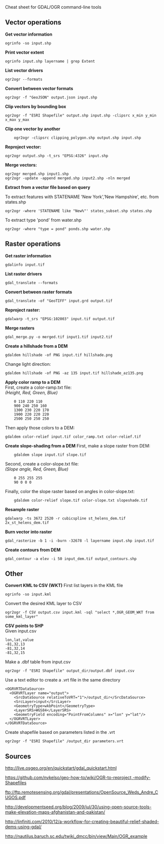 Cheat sheet for GDAL/OGR command-line tools

Vector operations
---

__Get vector information__

	ogrinfo -so input.shp

__Print vector extent__

	ogrinfo input.shp layername | grep Extent

__List vector drivers__

	ogr2ogr --formats

__Convert between vector formats__

	ogr2ogr -f "GeoJSON" output.json input.shp

__Clip vectors by bounding box__

	ogr2ogr -f "ESRI Shapefile" output.shp input.shp -clipsrc x_min y_min x_max y_max

__Clip one vector by another__

		ogr2ogr -clipsrc clipping_polygon.shp output.shp input.shp

__Reproject vector:__

	ogr2ogr output.shp -t_srs "EPSG:4326" input.shp

__Merge vectors:__

	ogr2ogr merged.shp input1.shp
	ogr2ogr -update -append merged.shp input2.shp -nln merged

__Extract from a vector file based on query__

To extract features with STATENAME 'New York','New Hampshire', etc. from states.shp

	ogr2ogr -where 'STATENAME like "New%"' states_subset.shp states.shp

To extract type 'pond' from water.shp

	ogr2ogr -where "type = pond" ponds.shp water.shp


Raster operations
---
__Get raster information__

	gdalinfo input.tif

__List raster drivers__

	gdal_translate --formats

__Convert between raster formats__

	gdal_translate -of "GeoTIFF" input.grd output.tif

__Reproject raster:__

	gdalwarp -t_srs "EPSG:102003" input.tif output.tif

__Merge rasters__

	gdal_merge.py -o merged.tif input1.tif input2.tif

__Create a hillshade from a DEM__

	gdaldem hillshade -of PNG input.tif hillshade.png

Change light direction:

	gdaldem hillshade -of PNG -az 135 input.tif hillshade_az135.png 


__Apply color ramp to a DEM__  
First, create a color-ramp.txt file:  
_(Height, Red, Green, Blue)_

		0 110 220 110
		900 240 250 160
		1300 230 220 170
		1900 220 220 220
		2500 250 250 250

Then apply those colors to a DEM:

	gdaldem color-relief input.tif color_ramp.txt color-relief.tif

__Create slope-shading from a DEM__
First, make a slope raster from DEM:

		gdaldem slope input.tif slope.tif 

Second, create a color-slope.txt file:  
_(Slope angle, Red, Green, Blue)_

		0 255 255 255
		90 0 0 0

Finally, color the slope raster based on angles in color-slope.txt:

		gdaldem color-relief slope.tif color-slope.txt slopeshade.tif

__Resample raster__

	gdalwarp -ts 3672 2520 -r cubicspline st_helens_dem.tif 2x_st_helens_dem.tif

__Burn vector into raster__

	gdal_rasterize -b 1 -i -burn -32678 -l layername input.shp input.tif

__Create contours from DEM__

	gdal_contour -a elev -i 50 input_dem.tif output_contours.shp


Other
---

__Convert KML to CSV (WKT)__
First list layers in the KML file

	ogrinfo -so input.kml

Convert the desired KML layer to CSV

	ogr2ogr -f CSV output.csv input.kml -sql "select *,OGR_GEOM_WKT from some_kml_layer"

__CSV points to SHP__  
Given input.csv

	lon,lat,value
	-81,32,13
	-81,32,14
	-81,32,15

Make a .dbf table from input.csv

	ogr2ogr -f "ESRI Shapefile" output_dir/output.dbf input.csv

Use a text editor to create a .vrt file in the same directory

	<OGRVRTDataSource>
	  <OGRVRTLayer name="output">
	    <SrcDataSource relativeToVRT="1">/output_dir</SrcDataSource>
	    <SrcLayer>input</SrcLayer>
	    <GeometryType>wkbPoint</GeometryType>
	    <LayerSRS>WGS84</LayerSRS>
	    <GeometryField encoding="PointFromColumns" x="lon" y="lat"/>
	  </OGRVRTLayer>
	</OGRVRTDataSource>

Create shapefile based on parameters listed in the .vrt

	ogr2ogr -f "ESRI Shapefile" /output_dir parameters.vrt

Sources
---

<http://live.osgeo.org/en/quickstart/gdal_quickstart.html>

<https://github.com/nvkelso/geo-how-to/wiki/OGR-to-reproject,-modify-Shapefiles>  

<ftp://ftp.remotesensing.org/gdal/presentations/OpenSource_Weds_Andre_CUGOS.pdf>  

<http://developmentseed.org/blog/2009/jul/30/using-open-source-tools-make-elevation-maps-afghanistan-and-pakistan/>  

<http://linfiniti.com/2010/12/a-workflow-for-creating-beautiful-relief-shaded-dems-using-gdal/>  

<http://nautilus.baruch.sc.edu/twiki_dmcc/bin/view/Main/OGR_example>  
